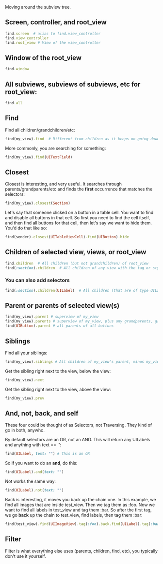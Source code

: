 Moving around the subview tree.

## Screen, controller, and root_view

```ruby
find.screen  # alias to find.view_controller
find.view_controller
find.root_view # View of the view_controller
```

## Window of the root_view

```ruby
find.window
```

## All subviews, subviews of subviews, etc for root_view:

```ruby
find.all
```

## Find

Find all children/grandchildren/etc:

```ruby
find(my_view).find  # Different from children as it keeps on going down the tree
```

More commonly, you are searching for something:

```ruby
find(my_view).find(UITextField)
```

## Closest

Closest is interesting, and very useful. It searches through parents/grandparents/etc and finds the **first** occurrence that matches the selectors:

```ruby
find(my_view).closest(Section)
```

Let's say that someone clicked on a button in a table cell. You want to find and disable all buttons in that cell. So first you need to find the cell itself, and then find all buttons for that cell, then let's say we want to hide them. You'd do that like so:

```ruby
find(sender).closest(UITableViewCell).find(UIButton).hide
```

## Children of selected view, views, or root_view

```ruby
find.children  # All children (but not grandchildren) of root_view
find(:section).children  # All children of any view with the tag or stylename of :section
```

### You can also add selectors

```ruby
find(:section).children(UILabel)  # All children (that are of type UILabel of any view with the tag or stylename of :section
```

## Parent or parents of selected view(s)

```ruby
find(my_view).parent # superview of my_view
find(my_view).parents # superview of my_view, plus any grandparents, great-grandparents, etc
find(UIButton).parent # all parents of all buttons
```

## Siblings 

Find all your siblings:

```ruby
find(my_view).siblings # All children of my_view's parent, minus my_view)
```

Get the sibling right next to the view, below the view:

```ruby
find(my_view).next
```

Get the sibling right next to the view, above the view:

```ruby
find(my_view).prev
```

## And, not, back, and self

These four could be thought of as Selectors, not Traversing. They kind of go in both, anywho.

By default selectors are an OR, not an AND. This will return any UILabels and anything with text == '':

```ruby
find(UILabel, text: "") # This is an OR
```

So if you want to do an **and**, do this:

```ruby
find(UILabel).and(text: "")
```

Not works the same way:

```ruby
find(UILabel).not(text: "")
```

Back is interesting, it moves you back up the chain one. In this example, we find all images that are inside test_view. Then we tag them as :foo. Now we want to find all labels in test_view and tag them :bar. So after the first tag, we go **back** up the chain to test_view, find labels, then tag them :bar:

```ruby
find(test_view).find(UIImageView).tag(:foo).back.find(UILabel).tag(:bar)
```

## Filter

Filter is what everything else uses (parents, children, find, etc), you typically don't use it yourself.
